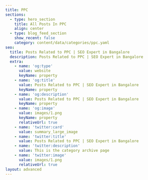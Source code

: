 ```yaml
---
title: PPC
sections:
  - type: hero_section
    title: All Posts In PPC
    align: center
  - type: blog_feed_section
    show_recent: false
    category: content/data/categories/ppc.yaml
seo:
  title: Posts Related to PPC | SEO Expert in Bangalore
  description: Posts Related to PPC | SEO Expert in Bangalore
  extra:
    - name: 'og:type'
      value: website
      keyName: property
    - name: 'og:title'
      value: Posts Related to PPC | SEO Expert in Bangalore
      keyName: property
    - name: 'og:description'
      value: Posts Related to PPC | SEO Expert in Bangalore
      keyName: property
    - name: 'og:image'
      value: images/1.png
      keyName: property
      relativeUrl: true
    - name: 'twitter:card'
      value: summary_large_image
    - name: 'twitter:title'
      value: Posts Related to PPC | SEO Expert in Bangalore
    - name: 'twitter:description'
      value: This is the category archive page
    - name: 'twitter:image'
      value: images/1.png
      relativeUrl: true
layout: advanced
---
```

